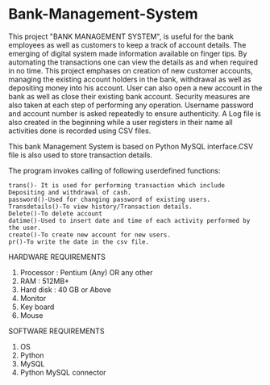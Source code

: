# Bank-Management-System
This project "BANK MANAGEMENT SYSTEM", is useful for the bank employees as well as customers to keep a track of account details.
The emerging of digital system made information available on finger tips.
By automating the transactions one can view the details as and when required in no time. This project emphases on creation of new customer accounts, managing the existing account holders in the bank, withdrawal as well as depositing money into his account.
User can also open a new account in the bank as well as close their existing bank account.
Security measures are also taken at each step of performing any operation.
Username password and account number is asked repeatedly to ensure authenticity.
A Log file is also created in the beginning while a user registers in their name all activities done is recorded using CSV files.

This bank Management System is based on Python MySQL interface.CSV file is also used to store transaction details.

The program invokes calling of following userdefined functions:

    trans()- It is used for performing transaction which include     
    Depositing and withdrawal of cash.
    password()-Used for changing password of existing users.
    Transdetails()-To view history/Transaction details.
    Delete()-To delete account
    datime()-Used to insert date and time of each activity performed by the user.
    create()-To create new account for new users.
    pr()-To write the date in the csv file.

HARDWARE REQUIREMENTS

1. Processor		: 	Pentium (Any) OR any other            
2. RAM				:	512MB+
3. Hard disk		:	40 GB or Above
4. Monitor 
5. Key board 
6. Mouse

SOFTWARE REQUIREMENTS

1.  OS
2. Python
3. MySQL
4. Python MySQL connector
